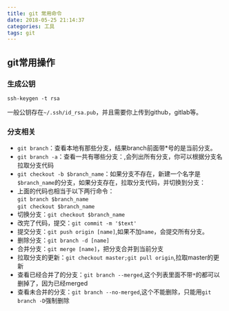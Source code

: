 ```yaml
---
title: git 常用命令
date: 2018-05-25 21:14:37
categories: 工具
tags: git
---
```

## git常用操作
### 生成公钥
```
ssh-keygen -t rsa
```
一般公钥存在`~/.ssh/id_rsa.pub`，并且需要你上传到github，gitlab等。

<!-- more -->
### 分支相关
- `git branch`：查看本地有那些分支，结果branch前面带*号的是当前分支。
- `git branch -a`：查看一共有哪些分支：,会列出所有分支，你可以根据分支名拉取分支代码
- `git checkout -b $branch_name`：如果分支不存在，新建一个名字是`$branch_name`的分支，如果分支存在，拉取分支代码，并切换到分支：
- 上面的代码也相当于以下两行命令：  
    `git branch $branch_name`  
    `git checkout $branch_name`   
- 切换分支：`git checkout $branch_name`
- 改完了代码，提交：`git commit -m '$text'`  
- 提交分支：`git push origin [name]`,如果不加`name`，会提交所有分支。
- 删除分支：`git branch -d [name]`
- 合并分支：`git merge [name]`，把分支合并到当前分支
- 拉取分支的更新：`git checkout master;git pull origin`,拉取master的更新
- 查看已经合并了的分支：`git branch --merged`,这个列表里面不带`*`的都可以删掉了，因为已经merged
- 查看未合并的分支：`git branch --no-merged`,这个不能删除，只能用`git branch -D`强制删除
